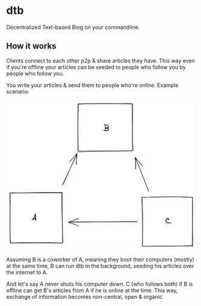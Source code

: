 # dtb

Decentralized Text-based Blog on your commandline.


## How it works

Clients connect to each other p2p & share articles they have.
This way even if you're offline your articles can be seeded to people who
follow you by people who follow you.

You write your articles & send them to people who're online.
Example scenario:

![Example Scenario](example.png)

Assuming B is a coworker of A, meaning they boot their computers (mostly) at
the same time, B can run dtb in the background, seeding his articles over the
internet to A.

And let's say A never shuts his computer down. C (who follows both) if B is
offline can get B's articles from A if he is online at the time. This way,
exchange of information becomes non-central, open & organic.
